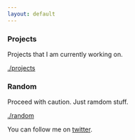 ```yaml
---
layout: default
---
```


### Projects

Projects that I am currently working on. 

[./projects](./projects/)

### Random

Proceed with caution. Just ramdom stuff.

[./random](./random/)

You can follow me on [twitter](https://twitter.com/AlexisReyesJR).
